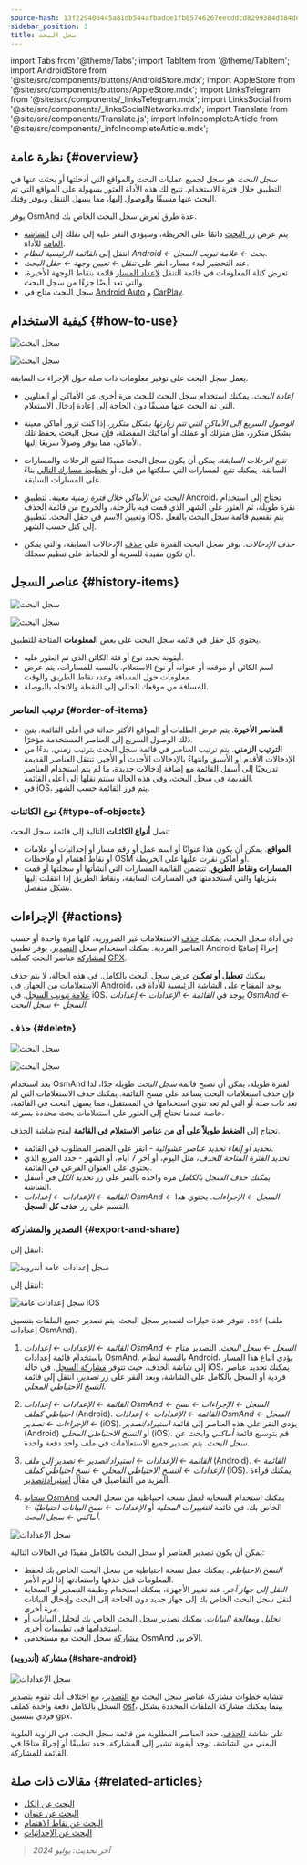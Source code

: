 ```yaml
---
source-hash: 13f229400445a81db544afbadce1fb85746267eecddcd8299384d384de2a58b5
sidebar_position: 3
title: سجل البحث
---
```

import Tabs from '@theme/Tabs';
import TabItem from '@theme/TabItem';
import AndroidStore from '@site/src/components/buttons/AndroidStore.mdx';
import AppleStore from '@site/src/components/buttons/AppleStore.mdx';
import LinksTelegram from '@site/src/components/_linksTelegram.mdx';
import LinksSocial from '@site/src/components/_linksSocialNetworks.mdx';
import Translate from '@site/src/components/Translate.js';
import InfoIncompleteArticle from '@site/src/components/_infoIncompleteArticle.mdx';

## نظرة عامة {#overview}

*سجل البحث* هو سجل لجميع عمليات البحث والمواقع التي أدخلتها أو بحثت عنها في التطبيق خلال فترة الاستخدام. تتيح لك هذه الأداة العثور بسهولة على المواقع التي تم البحث عنها مسبقًا والوصول إليها، مما يسهل التنقل ويوفر وقتك.

يوفر OsmAnd عدة طرق لعرض سجل البحث الخاص بك.

- يتم عرض [زر البحث](../widgets/map-buttons.md#search) دائمًا على الخريطة، وسيؤدي النقر عليه إلى نقلك إلى [الشاشة العامة](#how-to-use) للأداة.
- انتقل إلى *القائمة الرئيسية لنظام Android ← بحث ← علامة تبويب السجل*.
- عند التحضير لبدء مسار، انقر على *تنقل ← تعيين وجهة ← حقل البحث*.
- تعرض كتلة المعلومات في قائمة التنقل [لإعداد المسار](../navigation/setup/route-navigation.md#navigation-menu) قائمة بنقاط الوجهة الأخيرة، والتي تعد أيضًا جزءًا من سجل البحث.
- سجل البحث متاح في [Android Auto](../navigation/auto-car.md#search) و [CarPlay](../navigation/car-play.md#search).

## كيفية الاستخدام {#how-to-use}

<Tabs groupId="operating-systems" queryString="current-os">

<TabItem value="android" label="أندرويد">

![سجل البحث](@site/static/img/search/history_search_android.png)

</TabItem>

<TabItem value="ios" label="iOS">

![سجل البحث](@site/static/img/search/history_search_ios.png)

</TabItem>

</Tabs>

يعمل سجل البحث على توفير معلومات ذات صلة حول الإجراءات السابقة.

- *إعادة البحث*. يمكنك استخدام سجل البحث للبحث مرة أخرى عن الأماكن أو العناوين التي تم البحث عنها مسبقًا دون الحاجة إلى إعادة إدخال الاستعلام.

- *الوصول السريع إلى الأماكن التي تتم زيارتها بشكل متكرر*. إذا كنت تزور أماكن معينة بشكل متكرر، مثل منزلك أو عملك أو أماكنك المفضلة، فإن سجل البحث يحفظ تلك الأماكن، مما يوفر وصولاً سريعًا إليها.

- *تتبع الرحلات السابقة*. يمكن أن يكون سجل البحث مفيدًا لتتبع الرحلات والمسارات السابقة. يمكنك تتبع المسارات التي سلكتها من قبل، أو [تخطيط مسارك التالي](../plan-route/create-route.md) بناءً على المسارات السابقة.

- *البحث عن الأماكن خلال فترة زمنية معينة*. لتطبيق Android، تحتاج إلى استخدام نقرة طويلة، ثم العثور على الشهر الذي قمت فيه بالرحلة، والخروج من قائمة الحذف وتعيين الاسم في حقل البحث. لتطبيق iOS، يتم تقسيم قائمة سجل البحث بالفعل إلى كتل حسب الشهر.

- *حذف الإدخالات*. يوفر سجل البحث القدرة على [حذف](#delete) الإدخالات السابقة، والتي يمكن أن تكون مفيدة للسرية أو للحفاظ على تنظيم سجلك.

## عناصر السجل {#history-items}

<Tabs groupId="operating-systems" queryString="current-os">

<TabItem value="android" label="أندرويد">

![سجل البحث](@site/static/img/search/history_search_android.png)

</TabItem>

<TabItem value="ios" label="iOS">

![سجل البحث](@site/static/img/search/history_search_ios.png)

</TabItem>

</Tabs>

يحتوي كل حقل في قائمة سجل البحث على بعض **المعلومات** المتاحة للتطبيق.

- أيقونة تحدد نوع أو فئة الكائن الذي تم العثور عليه.
- اسم الكائن أو موقعه أو عنوانه أو نوع الاستعلام. بالنسبة للمسارات، يتم عرض معلومات حول المسافة وعدد نقاط الطريق والوقت.
- المسافة من موقعك الحالي إلى النقطة والاتجاه بالبوصلة.

### ترتيب العناصر {#order-of-items}

- **العناصر الأخيرة**. يتم عرض الطلبات أو المواقع الأكثر حداثة في أعلى القائمة. يتيح ذلك الوصول السريع إلى العناصر المستخدمة مؤخرًا.
- **الترتيب الزمني**. يتم ترتيب العناصر في قائمة سجل البحث بترتيب زمني، بدءًا من الإدخالات الأقدم أو الأسبق وانتهاءً بالإدخالات الأحدث أو الأخير. تنتقل العناصر القديمة تدريجيًا إلى أسفل القائمة مع إضافة إدخالات جديدة، ما لم يتم استخدام العناصر القديمة في سجل البحث، وفي هذه الحالة سيتم نقلها إلى أعلى القائمة.
- في iOS، يتم فرز القائمة حسب الشهر.

### نوع الكائنات {#type-of-objects}

تصل **أنواع الكائنات** التالية إلى قائمة سجل البحث:

- **المواقع**. يمكن أن يكون هذا عنوانًا أو اسم عمل أو رقم مسار أو إحداثيات أو علامات أو نقاط اهتمام أو ملاحظات OSM أو أماكن نقرت عليها على الخريطة.
- **المسارات ونقاط الطريق**. تتضمن القائمة المسارات التي أنشأتها أو سجلتها أو قمت بتنزيلها والتي استخدمتها في المسارات السابقة، ونقاط الطريق إذا انتقلت إليها بشكل منفصل.

## الإجراءات {#actions}

في أداة سجل البحث، يمكنك [حذف](#delete) الاستعلامات غير الضرورية، كلها مرة واحدة أو حسب العناصر الفردية. يمكنك استخدام سجل [التصدير](#export-and-share). يوفر تطبيق Android إجراءً إضافيًا [لمشاركة](#share-android) عناصر البحث كملف [GPX](../../technical/osmand-file-formats/osmand-gpx.md).

يمكنك **تعطيل أو تمكين** عرض سجل البحث بالكامل. في هذه الحالة، لا يتم حذف الاستعلامات من الجهاز. في Android، يوجد المفتاح على الشاشة الرئيسية للأداة في [علامة تبويب السجل](#overview). في iOS، يوجد في *القائمة ← الإعدادات ← إعدادات OsmAnd ← السجل ← سجل البحث*.

### حذف {#delete}

<Tabs groupId="operating-systems" queryString="current-os">

<TabItem value="android" label="أندرويد">

![سجل البحث](@site/static/img/search/history_search_delete_andr.png)

</TabItem>

<TabItem value="ios" label="iOS">

![سجل البحث](@site/static/img/search/history_search_delete_ios.png)

</TabItem>

</Tabs>

بعد استخدام OsmAnd لفترة طويلة، يمكن أن تصبح قائمة *سجل البحث* طويلة جدًا، لذا فإن حذف استعلامات البحث يساعد على مسح القائمة. يمكنك حذف الاستعلامات التي لم تعد ذات صلة أو التي لم تعد تنوي استخدامها في المستقبل، مما يسهل البحث في القائمة، خاصة عندما تحتاج إلى العثور على استعلامات بحث محددة بسرعة.

تحتاج إلى **الضغط طويلاً على أي من عناصر الاستعلام في القائمة** لفتح شاشة الحذف.

- *تحديد أو إلغاء تحديد عناصر عشوائية* - انقر على العنصر المطلوب في القائمة.
- *تحديد الفترة المتاحة للحذف*، مثل اليوم، أو آخر 7 أيام، أو الشهر - حدد المربع الذي يحتوي على العنوان الفرعي في القائمة.
- *يمكنك حذف السجل بالكامل* مرة واحدة بالنقر على زر *تحديد الكل* في أسفل الشاشة.
- *القائمة ← الإعدادات ← إعدادات OsmAnd ← السجل ← الإجراءات*. يحتوي هذا القسم على زر **حذف كل السجل**.

### التصدير والمشاركة {#export-and-share}

<Tabs groupId="operating-systems" queryString="current-os">

<TabItem value="android" label="أندرويد">

انتقل إلى: *<Translate android="true" ids="shared_string_menu,shared_string_settings,osmand_settings,shared_string_history"/>*

![سجل إعدادات عامة أندرويد](@site/static/img/personal/profiles/general_settings_history_android.png)

</TabItem>

<TabItem value="ios" label="iOS">

انتقل إلى: *<Translate android="true" ids="shared_string_menu,shared_string_settings,osmand_settings,shared_string_history"/>*

![سجل إعدادات عامة iOS](@site/static/img/personal/profiles/history_settings_ios.png)

</TabItem>

</Tabs>

تتوفر عدة خيارات لتصدير سجل البحث. يتم تصدير جميع الملفات بتنسيق `.osf` (ملف إعدادات OsmAnd).

1. *القائمة ← الإعدادات ← إعدادات OsmAnd ← السجل ← سجل البحث*.
    التصدير متاح باستخدام قائمة إعدادات OsmAnd. بالنسبة لنظام Android، يؤدي اتباع هذا المسار إلى شاشة الحذف، حيث تتوفر [مشاركة السجل](#share-android). في حالة iOS، يمكنك تحديد عناصر فردية أو السجل بالكامل على الشاشة، وبعد النقر على زر *تصدير*، انتقل إلى قائمة *النسخ الاحتياطي المحلي*.

2. *القائمة ← الإعدادات ← إعدادات OsmAnd ← السجل ← الإجراءات ← نسخ احتياطي كملف* (Android).
    *القائمة ← الإعدادات ← إعدادات OsmAnd ← السجل ← الإجراءات ← تصدير* (iOS).
    يؤدي النقر على هذه العناصر إلى قائمة *استيراد/تصدير* (Android) أو *النسخ الاحتياطي المحلي* (iOS). قم بتوسيع قائمة *أماكني* وابحث عن *سجل البحث*. يتم تصدير جميع الاستعلامات في ملف واحد دفعة واحدة.

3. *القائمة ← الإعدادات ← استيراد/تصدير ← تصدير إلى ملف* (Android).
    *القائمة ← الإعدادات ← النسخ الاحتياطي المحلي ← نسخ احتياطي كملف* (iOS).
    يمكنك قراءة المزيد من التفاصيل في مقال [استيراد/تصدير](../personal/import-export.md#export).

4. [سحابة OsmAnd](../personal/osmand-cloud.md#select-data-to-back-up)
    يمكنك استخدام السحابة لعمل نسخة احتياطية من سجل البحث الخاص بك. في قائمة *التغييرات المحلية* أو *الإعدادات ← نسخ البيانات احتياطيًا ← أماكني ← سجل البحث*.

![سجل الإعدادات](@site/static/img/search/history_search_share_andr.png)

يمكن أن يكون تصدير العناصر أو سجل البحث بالكامل مفيدًا في الحالات التالية:

- *النسخ الاحتياطي*. يمكنك عمل نسخة احتياطية من سجل البحث الخاص بك لحفظ المعلومات قبل حذفها واستعادتها إذا لزم الأمر.
- *النقل إلى جهاز آخر*. عند تغيير الأجهزة، يمكنك استخدام وظيفة التصدير أو السحابة لنقل سجل البحث الخاص بك إلى جهاز جديد دون الحاجة إلى البحث وإدخال البيانات مرة أخرى.
- *تحليل ومعالجة البيانات*. يمكنك تصدير سجل البحث الخاص بك لتحليل البيانات أو استخدامها في تطبيقات أخرى.
- [مشاركة](#share-android) سجل البحث مع مستخدمي OsmAnd الآخرين.

#### مشاركة (أندرويد) {#share-android}

![سجل الإعدادات](@site/static/img/search/history_search_share_andr.png)

تتشابه خطوات مشاركة عناصر سجل البحث مع [التصدير](#export-and-share)، مع اختلاف أنك تقوم بتصدير السجل بالكامل دفعة واحدة كملف [osf](../../technical/osmand-file-formats/osmand-osf.md)، بينما يمكنك مشاركة الملفات المحددة بشكل فردي بتنسيق gpx.

على شاشة [الحذف](#delete)، حدد العناصر المطلوبة من قائمة سجل البحث. في الزاوية العلوية اليمنى من الشاشة، توجد أيقونة تشير إلى المشاركة. حدد تطبيقًا أو إجراءً متاحًا في القائمة للمشاركة.

## مقالات ذات صلة {#related-articles}

- [البحث عن الكل](./search-all.md)
- [البحث عن عنوان](./search-address.md)
- [البحث عن نقاط الاهتمام](./search-poi.md)
- [البحث عن الإحداثيات](./search-coordinates.md)

> *آخر تحديث: يوليو 2024*